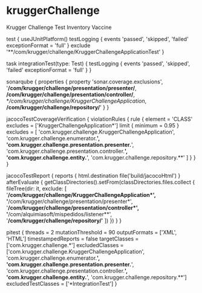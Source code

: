 # kruggerChallenge
Krugger Challenge Test Inventory Vaccine

test {
useJUnitPlatform()
testLogging {
events 'passed', 'skipped', 'failed'
exceptionFormat = 'full'
}
exclude '**/com/krugger/challenge/KruggerChallengeApplicationTest'
}

task integrationTest(type: Test) {
testLogging {
events 'passed', 'skipped', 'failed'
exceptionFormat = 'full'
}
}

sonarqube {
properties {
property 'sonar.coverage.exclusions', '**/com/krugger/challenge/presentation/presenter/**, **/com/krugger/challenge/presentation/controller/**, **/com/krugger/challenge/KruggerChallengeApplication*, **/com/krugger/challenge/repository/**'
}
}

jacocoTestCoverageVerification {
violationRules {
rule {
element = 'CLASS'
excludes = ['KruggerChallengeApplication*']
limit {
minimum = 0.95
}
excludes = [
'com.krugger.challenge.KruggerChallengeApplication',
'com.krugger.challenge.enumerator.**',
'com.krugger.challenge.presentation.presenter.**',
'com.krugger.challenge.presentation.controller.**',
'com.krugger.challenge.entity.**',
'com.krugger.challenge.repository.**'
]
}
}
}

jacocoTestReport {
reports {
html.destination file('build/jacocoHtml')
}
afterEvaluate {
getClassDirectories().setFrom(classDirectories.files.collect {
fileTree(dir: it, exclude: [
'**/com/krugger/challenge/KruggerChallengeApplication*',
'**/com/krugger/challenge/presentation/presenter*',
'**/com/krugger/challenge/presentation/controller*',
'**/com/alquimiasoft/mispedidos/listener**',
'**/com/krugger/challenge/repository/**'
])
})
}
}

pitest {
threads = 2
mutationThreshold = 90
outputFormats = ['XML', 'HTML']
timestampedReports = false
targetClasses = ['com.krugger.challenge.*']
excludedClasses = ['com.krugger.challenge.KruggerChallengeApplication',
'com.krugger.challenge.enumerator.**',
'com.krugger.challenge.presentation.presenter.**',
'com.krugger.challenge.presentation.controller.**',
'com.krugger.challenge.entity.**',
'com.krugger.challenge.repository.**']
excludedTestClasses = ['*IntegrationTest']
}



